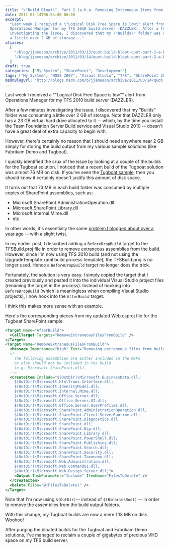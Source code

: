 ```yaml
---
title: "\"Build Bloat\", Part 2 (a.k.a. Removing Extraneous Items from SharePoint Visual Studio Projects)"
date: 2011-03-14T06:54:00-06:00
excerpt:
  "Last week I received a \"Logical Disk Free Space is low\" alert from
  Operations Manager for my TFS 2010 build server (DAZZLER). After a few minutes
  investigating the issue, I discovered that my \"Builds\" folder was consuming
  a little over 2 GB of storage..."
aliases:
  [
    "/blog/jjameson/archive/2011/03/13/quot-build-bloat-quot-part-2-a-k-a-removing-extraneous-items-from-sharepoint-visual-studio-projects.aspx",
    "/blog/jjameson/archive/2011/03/14/quot-build-bloat-quot-part-2-a-k-a-removing-extraneous-items-from-sharepoint-visual-studio-projects.aspx",
  ]
draft: true
categories: ["My System", "SharePoint", "Development"]
tags: ["My System", "MOSS 2007", "Visual Studio", "TFS", "SharePoint 2010"]
msdnBlogUrl: "http://blogs.msdn.com/b/jjameson/archive/2011/03/14/quot-build-bloat-quot-part-2-a-k-a-removing-extraneous-items-from-sharepoint-visual-studio-projects.aspx"
---
```


Last week I received a <q class="directQuote">"Logical Disk Free Space is
low"</q> alert from Operations Manager for my TFS 2010 build server (DAZZLER).

After a few minutes investigating the issue, I discovered that my "Builds"
folder was consuming a little over 2 GB of storage. Note that DAZZLER only has a
23 GB virtual hard drive allocated to it -- which, by the time you install the
Team Foundation Server Build service and Visual Studio 2010 -- doesn't have a
great deal of extra capacity to begin with.

However, there's certainly no reason that I should need anywhere near 2 GB
simply for storing the build output from my various sample solutions (like
Fabrikam Demo and Tugboat).

I quickly identified the crux of the issue by looking at a couple of the builds
for the Tugboat solution. I noticed that a recent build of the Tugboat solution
was almost 76 MB on disk. If you've seen the
[Tugboat sample](/blog/jjameson/tags/Tugboat/), then you should know it
certainly doesn't justify this amount of disk space.

It turns out that 73 MB in each build folder was consumed by multiple copies of
SharePoint assemblies, such as:

- Microsoft.SharePoint.AdministrationOperation.dll
- Microsoft.SharePoint.Library.dll
- Microsoft.Internal.Mime.dll
- etc.

In other words, it's essentially the same
[problem I blogged about over a year ago](/blog/jjameson/2010/01/12/build-bloat-and-removing-extraneous-items-from-tfs-builds)
-- with a slight twist.

In my earlier post, I described adding a `BeforeDropBuild` target to the
TFSBuild.proj file in order to remove extraneous assemblies from the build.
However, since I'm now using TFS 2010 build (and not using the
UpgradeTemplate.xaml build process template), the TFSBuild.proj is no longer
used. Hence a `BeforeDropBuild` target no longer does the trick.

Fortunately, the solution is very easy. I simply copied the target that I
created previously and pasted it into the individual Visual Studio project files
(renaming the target in the process). Instead of hooking into `BeforeDropBuild`
(which is meaningless when compiling Visual Studio projects), I now hook into
the `AfterBuild` target.

I think this makes more sense with an example.

Here's the corresponding pieces from my updated Web.csproj file for the Tugboat
SharePoint sample:

```XML
<Target Name="AfterBuild">
  <CallTarget Targets="RemoveExtraneousFilesFromBuild" />
</Target>
<Target Name="RemoveExtraneousFilesFromBuild">
  <Message Importance="high" Text="Removing extraneous files from build output ($(OutDir))..." />
  <!--
    The following assemblies are either included in the WSPs
    or else should not be included in the build
    (e.g. Microsoft.SharePoint.dll).
  -->
  <CreateItem Include="$(OutDir)\Microsoft.BusinessData.dll;
    $(OutDir)\Microsoft.HtmlTrans.Interface.dll;
    $(OutDir)\Microsoft.IdentityModel.dll;
    $(OutDir)\Microsoft.Internal.Mime.dll;
    $(OutDir)\Microsoft.Office.Server.dll;
    $(OutDir)\Microsoft.Office.Server.UI.dll;
    $(OutDir)\Microsoft.Office.Server.UserProfiles.dll;
    $(OutDir)\Microsoft.SharePoint.AdministrationOperation.dll;
    $(OutDir)\Microsoft.SharePoint.Client.ServerRuntime.dll;
    $(OutDir)\Microsoft.SharePoint.Diagnostics.dll;
    $(OutDir)\Microsoft.SharePoint.dll;
    $(OutDir)\Microsoft.SharePoint.Dsp.dll;
    $(OutDir)\Microsoft.SharePoint.Library.dll;
    $(OutDir)\Microsoft.SharePoint.PowerShell.dll;
    $(OutDir)\Microsoft.SharePoint.Publishing.dll;
    $(OutDir)\Microsoft.SharePoint.Search.dll;
    $(OutDir)\Microsoft.SharePoint.Security.dll;
    $(OutDir)\Microsoft.SharePoint.Taxonomy.dll;
    $(OutDir)\Microsoft.Web.Administration.dll;
    $(OutDir)\Microsoft.Web.CommandUI.dll;
    $(OutDir)\Microsoft.Web.Design.Server.dll;">
    <Output TaskParameter="Include" ItemName="FilesToDelete" />
  </CreateItem>
  <Delete Files="@(FilesToDelete)" />
</Target>
```

Note that I'm now using `$(OutDir)`-- instead of `$(BinariesRoot)` -- in order
to remove the assemblies from the build output folders.

With this change, my Tugboat builds are now a mere 1.13 MB on disk. Woohoo!

After purging the bloated builds for the Tugboat and Fabrikam Demo solutions,
I've managed to reclaim a couple of gigabytes of precious VHD space on my TFS
build server.
